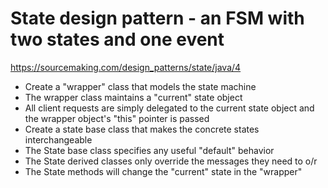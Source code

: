 # State design pattern - an FSM with two states and one event

https://sourcemaking.com/design_patterns/state/java/4

- Create a "wrapper" class that models the state machine
- The wrapper class maintains a "current" state object
- All client requests are simply delegated to the current state object and the wrapper object's "this" pointer is passed
- Create a state base class that makes the concrete states interchangeable
- The State base class specifies any useful "default" behavior
- The State derived classes only override the messages they need to o/r
- The State methods will change the "current" state in the "wrapper"